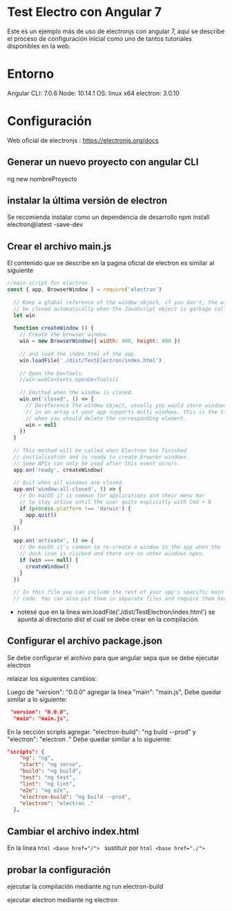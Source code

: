 # Test Electro con Angular 7
Este es un ejemplo más de uso de electronjs con angular 7, aquí se describe el proceso de configuración inicial como uno de tantos tutoriales disponibles en la web.

# Entorno
Angular CLI: 7.0.6
Node: 10.14.1
OS: linux x64
electron: 3.0.10

# Configuración
Web oficial de electronjs : https://electronjs.org/docs
## Generar un nuevo proyecto con angular CLI 
ng new nombreProyecto
## instalar la última versión de electron
Se recomienda instalar como un dependencia de desarrollo
 npm install electron@latest -save-dev

## Crear el archivo main.js
El contenido que se describe en la pagina oficial de electron es similar al siguiente
```javascript
//main script for electron
const { app, BrowserWindow } = require('electron')
  
  // Keep a global reference of the window object, if you don't, the window will
  // be closed automatically when the JavaScript object is garbage collected.
  let win
  
  function createWindow () {
    // Create the browser window.
    win = new BrowserWindow({ width: 400, height: 400 })
  
    // and load the index.html of the app.
    win.loadFile('./dist/TestElectron/index.html')
  
    // Open the DevTools.
    //win.webContents.openDevTools()
  
    // Emitted when the window is closed.
    win.on('closed', () => {
      // Dereference the window object, usually you would store windows
      // in an array if your app supports multi windows, this is the time
      // when you should delete the corresponding element.
      win = null
    })
  }
  
  // This method will be called when Electron has finished
  // initialization and is ready to create browser windows.
  // Some APIs can only be used after this event occurs.
  app.on('ready', createWindow)
  
  // Quit when all windows are closed.
  app.on('window-all-closed', () => {
    // On macOS it is common for applications and their menu bar
    // to stay active until the user quits explicitly with Cmd + Q
    if (process.platform !== 'darwin') {
      app.quit()
    }
  })
  
  app.on('activate', () => {
    // On macOS it's common to re-create a window in the app when the
    // dock icon is clicked and there are no other windows open.
    if (win === null) {
      createWindow()
    }
  })
  
  // In this file you can include the rest of your app's specific main process
  // code. You can also put them in separate files and require them here.

```

* notesé que en la linea win.loadFile('./dist/TestElectron/index.html') se apunta al directorio dist el cual se debe crear en la compilación.
## Configurar el archivo package.json
Se debe configurar el archivo para que angular sepa que se debe ejecutar electron

relaizar los siguientes cambios:

Luego de "version": "0.0.0" agregar la linea "main": "main.js",
Debe quedar similar a lo siguiente:
```json
 "version": "0.0.0",
  "main": "main.js",
```
En la sección scripts agregar. "electron-build": "ng build --prod" y "electron": "electron ."
Debe quedar similar a lo siguiente:
```json
"scripts": {
    "ng": "ng",
    "start": "ng serve",
    "build": "ng build",
    "test": "ng test",
    "lint": "ng lint",
    "e2e": "ng e2e",
    "electron-build": "ng build --prod",
    "electron": "electron ."
  },
```
## Cambiar el archivo index.html

En la linea ```html <base href="/"> ``` sustituir por ```html <base href="./"> ```

## probar la configuración
ejecutar la compilación mediante 
ng run electron-build

ejecutar electron mediante 
ng electron
